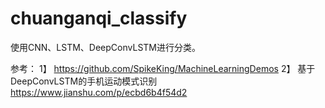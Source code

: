 # chuanganqi_classify
使用CNN、LSTM、DeepConvLSTM进行分类。

参考：
1】 https://github.com/SpikeKing/MachineLearningDemos 
2】 基于DeepConvLSTM的手机运动模式识别  https://www.jianshu.com/p/ecbd6b4f54d2
